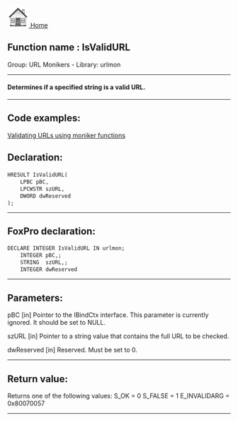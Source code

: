 [<img src="../../images/home.png"> Home ](https://github.com/VFPX/Win32API)  

## Function name : IsValidURL
Group: URL Monikers - Library: urlmon    
***  


#### Determines if a specified string is a valid URL.
***  


## Code examples:
[Validating URLs using moniker functions](../../samples/sample_194.md)  

## Declaration:
```foxpro  
HRESULT IsValidURL(
	LPBC pBC,
	LPCWSTR szURL,
	DWORD dwReserved
);  
```  
***  


## FoxPro declaration:
```foxpro  
DECLARE INTEGER IsValidURL IN urlmon;
	INTEGER pBC,;
	STRING  szURL,;
	INTEGER dwReserved  
```  
***  


## Parameters:
pBC
[in] Pointer to the IBindCtx interface. This parameter is currently ignored. It should be set to NULL. 

szURL
[in] Pointer to a string value that contains the full URL to be checked. 

dwReserved
[in] Reserved. Must be set to 0.  
***  


## Return value:
Returns one of the following values:
S_OK = 0
S_FALSE = 1
E_INVALIDARG = 0x80070057  
***  

